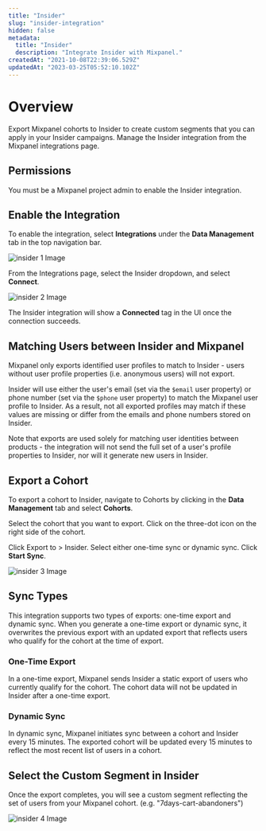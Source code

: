 ```yaml
---
title: "Insider"
slug: "insider-integration"
hidden: false
metadata: 
  title: "Insider"
  description: "Integrate Insider with Mixpanel."
createdAt: "2021-10-08T22:39:06.529Z"
updatedAt: "2023-03-25T05:52:10.102Z"
---
```


# Overview

Export Mixpanel cohorts to Insider to create custom segments that you can apply in your Insider campaigns. Manage the Insider integration from the Mixpanel integrations page.

## Permissions

You must be a Mixpanel project admin to enable the Insider integration.

## Enable the Integration

To enable the integration, select **Integrations** under the **Data Management** tab in the top navigation bar.

![insider 1 Image](https://raw.githubusercontent.com/ranic/mixpanel-docs/main/media/Other%20Bits/Cohort%20Syncs/Insider/insider1.png)

From the Integrations page, select the Insider dropdown, and select **Connect**.

![insider 2 Image](https://raw.githubusercontent.com/ranic/mixpanel-docs/main/media/Other%20Bits/Cohort%20Syncs/Insider/insider2.png)

The Insider integration will show a **Connected** tag in the UI once the connection succeeds.

## Matching Users between Insider and Mixpanel

Mixpanel only exports identified user profiles to match to Insider - users without user profile properties (i.e. anonymous users) will not export.

Insider will use either the user's email (set via the `$email` user property) or phone number (set via the `$phone` user property) to match the Mixpanel user profile to Insider. As a result, not all exported profiles may match if these values are missing or differ from the emails and phone numbers stored on Insider.

Note that exports are used solely for matching user identities between products - the integration will not send the full set of a user's profile properties to Insider, nor will it generate new users in Insider.

## Export a Cohort

To export a cohort to Insider, navigate to Cohorts by clicking in the **Data Management** tab and select **Cohorts**.

Select the cohort that you want to export. Click on the three-dot icon on the right side of the cohort.

Click Export to > Insider. Select either one-time sync or dynamic sync. Click **Start Sync**.

![insider 3 Image](https://raw.githubusercontent.com/ranic/mixpanel-docs/main/media/Other%20Bits/Cohort%20Syncs/Insider/insider3.png)

## Sync Types

This integration supports two types of exports: one-time export and dynamic sync. When you generate a one-time export or dynamic sync, it overwrites the previous export with an updated export that reflects users who qualify for the cohort at the time of export.

### One-Time Export
In a one-time export, Mixpanel sends Insider a static export of users who currently qualify for the cohort. The cohort data will not be updated in Insider after a one-time export.

### Dynamic Sync
In dynamic sync, Mixpanel initiates sync between a cohort and Insider every 15 minutes. The exported cohort will be updated every 15 minutes to reflect the most recent list of users in a cohort.

## Select the Custom Segment in Insider

Once the export completes, you will see a custom segment reflecting the set of users from your Mixpanel cohort. (e.g. "7days-cart-abandoners")

![insider 4 Image](https://raw.githubusercontent.com/ranic/mixpanel-docs/main/media/Other%20Bits/Cohort%20Syncs/Insider/insider4.png)
